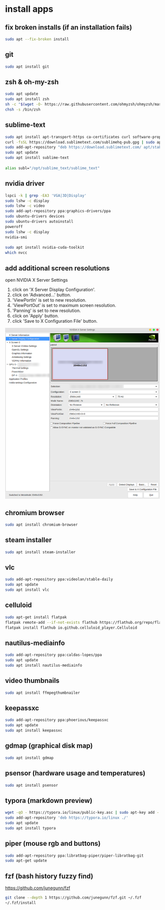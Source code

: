 install apps
===

fix broken installs (if an installation fails)
---
```bash
sudo apt --fix-broken install
```

git
---
```bash
sudo apt install git
```

zsh & oh-my-zsh
---
```bash
sudo apt update
sudo apt install zsh
sh -c "$(wget -O- https://raw.githubusercontent.com/ohmyzsh/ohmyzsh/master/tools/install.sh)"
chsh -s /bin/zsh
```

sublime-text
---
```bash
sudo apt install apt-transport-https ca-certificates curl software-properties-common
curl -fsSL https://download.sublimetext.com/sublimehq-pub.gpg | sudo apt-key add -
sudo add-apt-repository "deb https://download.sublimetext.com/ apt/stable/"
sudo apt update
sudo apt install sublime-text

alias subl="/opt/sublime_text/sublime_text"
```

nvidia driver
---
```bash
lspci -k | grep -EA3 'VGA|3D|Display'
sudo lshw -c display
sudo lshw -c video
sudo add-apt-repository ppa:graphics-drivers/ppa
sudo ubuntu-drivers devices
sudo ubuntu-drivers autoinstall
poweroff
sudo lshw -c display
nvidia-smi

sudo apt install nvidia-cuda-toolkit
which nvcc
```

add additional screen resolutions
---
open NVIDIA X Server Settings

1. click on 'X Server Display Configuration'.
2. click on 'Advanced...' button.
3. 'ViewPortIn' is set to new resolution.
4. 'ViewPortOut' is set to maximum screen resolution.
5. 'Panning' is set to new resolution.
6. click on 'Apply' button.
7. click 'Save to X Configuration File' button.

![add_additional_resolution](./additional_resolutions.png)


chromium browser
---
```bash
sudo apt install chromium-browser
```

steam installer
---
```bash
sudo apt install steam-installer
```

vlc
---
```bash
sudo add-apt-repository ppa:videolan/stable-daily
sudo apt update
sudo apt install vlc
```

celluloid
---
```bash
sudo apt-get install flatpak
flatpak remote-add --if-not-exists flathub https://flathub.org/repo/flathub.flatpakrepo
flatpak install flathub io.github.celluloid_player.Celluloid
```

nautilus-mediainfo
---
```bash
sudo add-apt-repository ppa:caldas-lopes/ppa
sudo apt update
sudo apt install nautilus-mediainfo
```

video thumbnails
---
```bash
sudo apt install ffmpegthumbnailer
```

keepassxc
---
```bash
sudo add-apt-repository ppa:phoerious/keepassxc
sudo apt update
sudo apt install keepassxc
```

gdmap (graphical disk map)
---
```bash
sudo apt install gdmap
```

psensor (hardware usage and temperatures)
---
```bash
sudo apt install psensor
```

typora (markdown preview)
---
```bash
wget -qO - https://typora.io/linux/public-key.asc | sudo apt-key add -
sudo add-apt-repository 'deb https://typora.io/linux ./'
sudo apt update
sudo apt install typora
```

piper (mouse rgb and buttons)
---
```bash
sudo add-apt-repository ppa:libratbag-piper/piper-libratbag-git
sudo apt-get update
```

fzf (bash history fuzzy find)
---
https://github.com/junegunn/fzf
```bash
git clone --depth 1 https://github.com/junegunn/fzf.git ~/.fzf
~/.fzf/install
```
